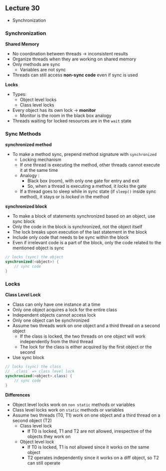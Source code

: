 ## Lecture 30
- Synchronization

### Synchronization
**Shared Memory**
- No coordination between threads -> inconsistent results
- Organize threads when they are working on shared memory
- Only methods are sync
	- Variables are not sync
- Threads can still access **non-sync code** even if sync is used

**Locks**
- Types:
	- Object level locks
	- Class level locks
- Every object has its own lock -> **monitor**
	- Monitor is the room in the black box analogy
- Threads waiting for locked resources are in the `wait` state

### Sync Methods
**synchronized method**
- To make a method sync, prepend method signature with `synchronized`
	- Locking mechanism
	- If one thread is executing the method, other threads cannot execute it at the same time
	- Analogy :
		- Black box (room), with only one gate for entry and exit
		- So, when a thread is executing a method, it *locks* the gate
	- If a thread goes to sleep while in sync state (if `sleep()` inside sync method), it stays or is *locked* in the method

**synchronized block**
-  To make a block of statements synchronized based on an object, use sync block
-  Only the code in the block is synchronized, not the object itself
-  The lock breaks upon execution of the last statement in the block
-  Include only code that needs to be sync within the block
-  Even if irrelevant code is a part of the block, only the code related to the mentioned object is sync
```java
// locks (sync) the object
synchronized(<object>) {
	// sync code
}
```

### Locks
**Class Level Lock**
- Class can only have one instance at a time
- Only one object acquires a lock for the entire class
- Independent objects cannot access lock
- Only one object can be synchronized
- Assume two threads work on one object and a third thread on a second object
	- If the class is locked, the two threads on one object will work independently from the third thread
	- The lock for the class is either acquired by the first object or the second
- Use sync block
```java
// locks (sync) the class
// `.class` => class level lock
synchronized(<object>.class) {
	// sync code
}
```

**Differences**
- Object level locks work on `non static` methods or variables
- Class level locks work on `static` methods or variables
- Assume two threads (T0, T1) work on one object and a third thread on a second object (T2)
	- Class level lock
		- If T0 is locked, T1 and T2 are not allowed, irrespective of the objects they work on 
	- Object level lock
		- If T0 is locked, T1 is not allowed since it works on the same object
		- T2 operates independently since it works on a diff object, so T2 can still operate